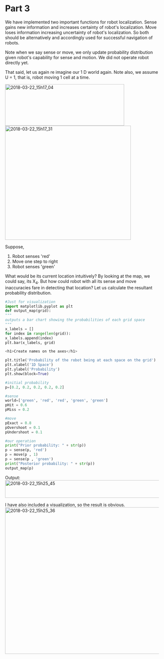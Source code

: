 # Part 3

We have implemented two important functions for robot localization. Sense gains new information and increases certainty of robot's localization. Move loses information increasing uncertainty of robot's localization. So both should be alternatively and accordingly used for successful navigation of robots.

Note when we say sense or move, we only update probability distribution given robot's capability for sense and motion. We did not operate robot directly yet.

That said, let us again re imagine our 1 D world again. Note also, we assume U = 1, that is, robot moving 1 cell at a time.

<img class="alignnone size-full wp-image-213" src="http://www.rparthiban.com/articles/wp-content/uploads/2018/03/2018-03-22_15h17_04.png" alt="2018-03-22_15h17_04" width="390" height="136" />

<img class="alignnone size-full wp-image-214" src="http://www.rparthiban.com/articles/wp-content/uploads/2018/03/2018-03-22_15h17_31.png" alt="2018-03-22_15h17_31" width="412" height="374" />

Suppose,
1. Robot senses 'red'
2. Move one step to right
3. Robot senses 'green'

What would be its current location intuitively? By looking at the map, we could say, its X<sub>4</sub>. But how could robot with all its sense and move inaccuracies fare in detecting that location? Let us calculate the resultant probability distribution.

```python
#Just for visualization
import matplotlib.pyplot as plt
def output_map(grid):
"""
outputs a bar chart showing the probabilities of each grid space
"""
x_labels = []
for index in range(len(grid)):
x_labels.append(index)
plt.bar(x_labels, grid)

<h1>Create names on the axes</h1>

plt.title('Probability of the robot being at each space on the grid')
plt.xlabel('1D Space')
plt.ylabel('Probability')
plt.show(block=True)

#initial probability
p=[0.2, 0.2, 0.2, 0.2, 0.2]

#sense
world=['green', 'red', 'red', 'green', 'green']
pHit = 0.6
pMiss = 0.2

#move
pExact = 0.8
pOvershoot = 0.1
pUndershoot = 0.1

#our operation
print("Prior probability: " + str(p))
p = sense(p, 'red')
p = move(p , 1)
p = sense(p , 'green')
print("Posterior probability: " + str(p))
output_map(p)
```

Output:
<img class="alignnone size-full wp-image-218" src="http://www.rparthiban.com/articles/wp-content/uploads/2018/03/2018-03-22_15h25_45.png" alt="2018-03-22_15h25_45" width="891" height="58" />

I have also included a visualization, so the result is obvious.
<img class="alignnone size-full wp-image-219" src="http://www.rparthiban.com/articles/wp-content/uploads/2018/03/2018-03-22_15h25_36.png" alt="2018-03-22_15h25_36" width="640" height="480" />